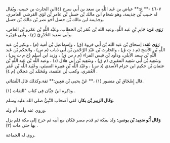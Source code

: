 ٤٦٠٧ -** ع:** عياض بن عَبد اللَّهِ بن سعد بن أَبي سرح (٤)ابن الحارث بن حبيب، ويُقال له حبيب بْن جذيمة، وهو شحام ابن مالك بْن حسل بْن عامر بْن لؤي القرشي العامري. وجذيمة ابن مالك بْن حسل أخو نصر بْن مالك بْن حسل.

**رَوَى عَن:** جَابِرِ بْنِ عَبد اللَّهِ، وعبد الله بْن عُمَر بْن الخطاب، وعَبْد اللَّهِ بْن عَمْرو بْن العاص، وأبي سَعِيد الخُدْرِيّ (ع) ، وأبي هُرَيْرة.

**رَوَى عَنه:** إسحاق بْن عَبد الله بْن أَبي فروة (ق) ، وإسماعيل بْن أمية (م) ، وبكير بْن عَبد اللَّهِ بْن الأشج (م د ت ق) ، والحارث بْن عَبْدِ الرَّحْمَن بْن أَبي ذباب (م س) ، والحكم بْن عَبد اللَّهِ بْن سعد الأيلي، وداود بْن قيس الفراء (م د س ق) ، وزيد ابن أسلم (خ م ت س) ، وسَعِيد بْن أَبي سَعِيد المقبري (م ق) ، وسَعِيد بْن أَبي هلال (د) ، وعبد اللَّه بْن عَبد اللَّهِ بْن عثمان بْن حكيم ابن حزام الأسدي (د س) ، وعَبْد اللَّه بْن هبيرة السبئي، وعُبَيد اللَّه بْن عُمَر العُمَري، وكعب بْن علقمة، ومُحَمَّد بْن عجلان (م ٤) .

قال إِسْحَاق بْن منصور (١) ،** عَنْ يحيى بْن مَعِين:** ثقة.وكذلك قال النَّسَائي.

وذكره ابنُ حِبَّان فِي كتاب "الثقات (١) .

**وَقَال الزبير بْن بكار:** لقي أصحاب النَّبِيُّ صلى الله عليه وسلم.

وروي عنه وأمه أم ولد.

**وَقَال أَبُو سَعِيد بْن يونس:** ولد بمكة ثم قدم مصر فكان مع أبيه ثم خرج إلى مكة فلم يزل بها حتى مات (٢) .

روى له الجماعة.